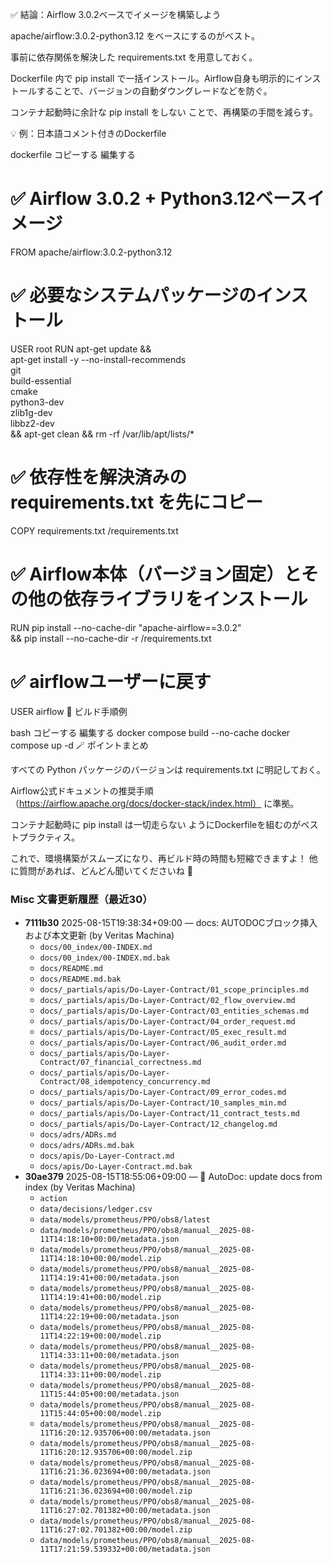 ✅ 結論：Airflow 3.0.2ベースでイメージを構築しよう

apache/airflow:3.0.2-python3.12 をベースにするのがベスト。

事前に依存関係を解決した requirements.txt を用意しておく。

Dockerfile 内で pip install で一括インストール。Airflow自身も明示的にインストールすることで、バージョンの自動ダウングレードなどを防ぐ。

コンテナ起動時に余計な pip install をしない ことで、再構築の手間を減らす。

💡 例：日本語コメント付きのDockerfile

dockerfile
コピーする
編集する
# ✅ Airflow 3.0.2 + Python3.12ベースイメージ
FROM apache/airflow:3.0.2-python3.12

# ✅ 必要なシステムパッケージのインストール
USER root
RUN apt-get update && \
    apt-get install -y --no-install-recommends \
        git \
        build-essential \
        cmake \
        python3-dev \
        zlib1g-dev \
        libbz2-dev \
    && apt-get clean && rm -rf /var/lib/apt/lists/*

# ✅ 依存性を解決済みの requirements.txt を先にコピー
COPY requirements.txt /requirements.txt

# ✅ Airflow本体（バージョン固定）とその他の依存ライブラリをインストール
RUN pip install --no-cache-dir "apache-airflow==3.0.2" \
    && pip install --no-cache-dir -r /requirements.txt

# ✅ airflowユーザーに戻す
USER airflow
🔧 ビルド手順例

bash
コピーする
編集する
docker compose build --no-cache
docker compose up -d
🪄 ポイントまとめ

すべての Python パッケージのバージョンは requirements.txt に明記しておく。

Airflow公式ドキュメントの推奨手順（https://airflow.apache.org/docs/docker-stack/index.html） に準拠。

コンテナ起動時に pip install は一切走らない ようにDockerfileを組むのがベストプラクティス。

これで、環境構築がスムーズになり、再ビルド時の時間も短縮できますよ！
他に質問があれば、どんどん聞いてくださいね 🙂
<!-- AUTODOC:BEGIN mode=git_log path_globs=docs/misc/*.md title="Misc 文書更新履歴（最近30）" limit=30 since=2025-08-01 -->
### Misc 文書更新履歴（最近30）

- **7111b30** 2025-08-15T19:38:34+09:00 — docs: AUTODOCブロック挿入および本文更新 (by Veritas Machina)
  - `docs/00_index/00-INDEX.md`
  - `docs/00_index/00-INDEX.md.bak`
  - `docs/README.md`
  - `docs/README.md.bak`
  - `docs/_partials/apis/Do-Layer-Contract/01_scope_principles.md`
  - `docs/_partials/apis/Do-Layer-Contract/02_flow_overview.md`
  - `docs/_partials/apis/Do-Layer-Contract/03_entities_schemas.md`
  - `docs/_partials/apis/Do-Layer-Contract/04_order_request.md`
  - `docs/_partials/apis/Do-Layer-Contract/05_exec_result.md`
  - `docs/_partials/apis/Do-Layer-Contract/06_audit_order.md`
  - `docs/_partials/apis/Do-Layer-Contract/07_financial_correctness.md`
  - `docs/_partials/apis/Do-Layer-Contract/08_idempotency_concurrency.md`
  - `docs/_partials/apis/Do-Layer-Contract/09_error_codes.md`
  - `docs/_partials/apis/Do-Layer-Contract/10_samples_min.md`
  - `docs/_partials/apis/Do-Layer-Contract/11_contract_tests.md`
  - `docs/_partials/apis/Do-Layer-Contract/12_changelog.md`
  - `docs/adrs/ADRs.md`
  - `docs/adrs/ADRs.md.bak`
  - `docs/apis/Do-Layer-Contract.md`
  - `docs/apis/Do-Layer-Contract.md.bak`
- **30ae379** 2025-08-15T18:55:06+09:00 — 📄 AutoDoc: update docs from index (by Veritas Machina)
  - `action`
  - `data/decisions/ledger.csv`
  - `data/models/prometheus/PPO/obs8/latest`
  - `data/models/prometheus/PPO/obs8/manual__2025-08-11T14:18:10+00:00/metadata.json`
  - `data/models/prometheus/PPO/obs8/manual__2025-08-11T14:18:10+00:00/model.zip`
  - `data/models/prometheus/PPO/obs8/manual__2025-08-11T14:19:41+00:00/metadata.json`
  - `data/models/prometheus/PPO/obs8/manual__2025-08-11T14:19:41+00:00/model.zip`
  - `data/models/prometheus/PPO/obs8/manual__2025-08-11T14:22:19+00:00/metadata.json`
  - `data/models/prometheus/PPO/obs8/manual__2025-08-11T14:22:19+00:00/model.zip`
  - `data/models/prometheus/PPO/obs8/manual__2025-08-11T14:33:11+00:00/metadata.json`
  - `data/models/prometheus/PPO/obs8/manual__2025-08-11T14:33:11+00:00/model.zip`
  - `data/models/prometheus/PPO/obs8/manual__2025-08-11T15:44:05+00:00/metadata.json`
  - `data/models/prometheus/PPO/obs8/manual__2025-08-11T15:44:05+00:00/model.zip`
  - `data/models/prometheus/PPO/obs8/manual__2025-08-11T16:20:12.935706+00:00/metadata.json`
  - `data/models/prometheus/PPO/obs8/manual__2025-08-11T16:20:12.935706+00:00/model.zip`
  - `data/models/prometheus/PPO/obs8/manual__2025-08-11T16:21:36.023694+00:00/metadata.json`
  - `data/models/prometheus/PPO/obs8/manual__2025-08-11T16:21:36.023694+00:00/model.zip`
  - `data/models/prometheus/PPO/obs8/manual__2025-08-11T16:27:02.701382+00:00/metadata.json`
  - `data/models/prometheus/PPO/obs8/manual__2025-08-11T16:27:02.701382+00:00/model.zip`
  - `data/models/prometheus/PPO/obs8/manual__2025-08-11T17:21:59.539332+00:00/metadata.json`
<!-- AUTODOC:END -->
